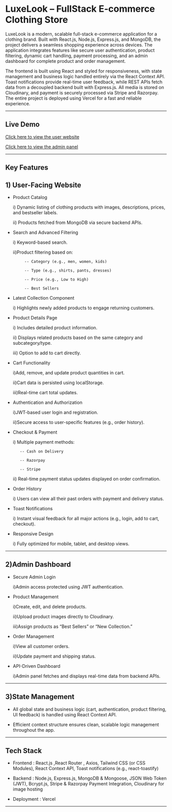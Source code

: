 # LuxeLook – FullStack E-commerce Clothing Store

LuxeLook is a modern, scalable full-stack e-commerce application for a clothing brand. Built with React.js, Node.js, Express.js, and MongoDB, the project delivers a seamless shopping experience across devices. The application integrates features like secure user authentication, product filtering, dynamic cart handling, payment processing, and an admin dashboard for complete product and order management.

The frontend is built using React and styled for responsiveness, with state management and business logic handled entirely via the React Context API. Toast notifications provide real-time user feedback, while REST APIs fetch data from a decoupled backend built with Express.js. All media is stored on Cloudinary, and payment is securely processed via Stripe and Razorpay. The entire project is deployed using Vercel for a fast and reliable experience.





---
## Live Demo

[Click here to view the user website](https://luxelook-frontend.vercel.app) 

[Click here to view the admin panel](https://luxelook-admin.vercel.app) 





---
## Key Features

## 1) User-Facing Website

- Product Catalog

     i) Dynamic listing of clothing products with images, descriptions, prices, and bestseller labels.

    ii) Products fetched from MongoDB via secure backend APIs.



- Search and Advanced Filtering

    i) Keyword-based search.

    ii)Product filtering based on:

           -- Category (e.g., men, women, kids)

           -- Type (e.g., shirts, pants, dresses)

           -- Price (e.g., Low to High)

           -- Best Sellers



- Latest Collection Component

    i) Highlights newly added products to engage returning customers.



- Product Details Page

    i) Includes detailed product information.

   ii) Displays related products based on the same category and subcategory/type.

   iii) Option to add to cart directly.



- Cart Functionality

   i)Add, remove, and update product quantities in cart.

   ii)Cart data is persisted using localStorage.

   iii)Real-time cart total updates.



- Authentication and Authorization

    i)JWT-based user login and registration.

    ii)Secure access to user-specific features (e.g., order history).



- Checkout & Payment

    i) Multiple payment methods:

         -- Cash on Delivery

         -- Razorpay

         -- Stripe

    ii) Real-time payment status updates displayed on order confirmation.



- Order History

    i) Users can view all their past orders with payment and delivery status.



- Toast Notifications

    i) Instant visual feedback for all major actions (e.g., login, add to cart, checkout).



- Responsive Design

   i) Fully optimized for mobile, tablet, and desktop views.

---




## 2)Admin Dashboard

- Secure Admin Login

    i)Admin access protected using JWT authentication.


- Product Management

   i)Create, edit, and delete products.

   ii)Upload product images directly to Cloudinary.

   iii)Assign products as “Best Sellers” or “New Collection.”


- Order Management

    i)View all customer orders.

    ii)Update payment and shipping status.


- API-Driven Dashboard

    i)Admin panel fetches and displays real-time data from backend APIs.

---



## 3)State Management

- All global state and business logic (cart, authentication, product filtering, UI feedback) is handled using React Context API.

- Efficient context structure ensures clean, scalable logic management throughout the app.









---

## Tech Stack

- Frontend : React.js ,React Router , Axios, Tailwind CSS (or CSS Modules), React Context API, Toast notifications (e.g., react-toastify)

- Backend : Node.js, Express.js, MongoDB & Mongoose, JSON Web Token (JWT), Bcrypt.js, Stripe & Razorpay Payment Integration, Cloudinary for image hosting

- Deployment : Vercel

---







